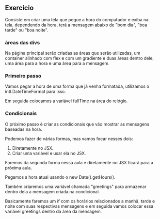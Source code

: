 ## Exercício

Consiste em criar uma tela que pegue a hora do computador e exiba na tela, dependendo da hora, terá a mensagem abaixo de "bom dia", "boa tarde" ou "boa noite".

### áreas das divs

Na página principal serão criadas as áreas que serão utilizadas, um container alinhado com flex e com um gradiente e duas áreas dentro dele, uma área para a hora e uma área para a mensagem.

### Primeiro passo

Vamos pegar a hora de uma forma que já venha formatada, utilizamos o intl.DateTimeFormat para isso.

Em seguida colocamos a variável fullTime na área do relógio.

### Condicionais

O próximo passo é criar as condicionais que vão mostrar as mensagens baseadas na hora.

Podemos fazer de várias formas, mas vamos focar nesses dois:

1. Diretamente no JSX.
2. Criar uma variável e usar ela no JSX.

Faremos da segunda forma nessa aula e diretamente no JSX ficará para a próxima aula.

Pegamos a hora atual usando o new Date().getHours().

Também criaremos uma variável chamada "greetings" para armazenar dentro dela a mensagem criada na condicional.

Basicamente faremos um if com os horários relacionados a manhã, tarde e noite com suas respectivas mensagens e em seguida vamos colocar essa variável greetings dentro da área da mensagem.
